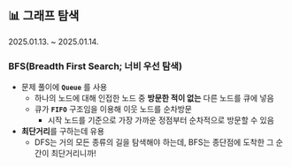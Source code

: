 ## 📊 그래프 탐색

2025.01.13. ~ 2025.01.14.

### BFS(Breadth First Search; 너비 우선 탐색)
- 문제 풀이에 **`Queue`** 를 사용
  - 하나의 노드에 대해 인접한 노드 중 **방문한 적이 없는** 다른 노드를 큐에 넣음  
  - 큐가 **`FIFO`** 구조임을 이용해 이웃 노드를 순차방문
    - 시작 노드를 기준으로 가장 가까운 정점부터 순차적으로 방문할 수 있음
- **최단거리**를 구하는데 유용
  - DFS는 거의 모든 종류의 길을 탐색해야 하는데, BFS는 종단점에 도착한 그 순간이 최단거리니까!